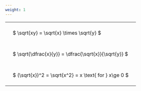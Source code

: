 ```yaml
---
weight: 1
---
```


<style type="text/css">
#T_3dd88 th.col_heading {
  text-align: left;
  font-size: 1em;
}
#T_3dd88 td {
  text-align: left;
  font-size: 1em;
  padding: 1.5em;
}
</style>
<table id="T_3dd88">
  <thead>
  </thead>
  <tbody>
    <tr>
      <td id="T_3dd88_row0_col0" class="data row0 col0" >$ \sqrt{xy} = \sqrt{x} \times \sqrt{y} $</td>
    </tr>
    <tr>
      <td id="T_3dd88_row1_col0" class="data row1 col0" >$ \sqrt{\dfrac{x}{y}} = \dfrac{\sqrt{x}}{\sqrt{y}} $</td>
    </tr>
    <tr>
      <td id="T_3dd88_row2_col0" class="data row2 col0" >$ (\sqrt{x})^2 = \sqrt{x^2} = x \text{ for } x\ge 0 $</td>
    </tr>
  </tbody>
</table>

